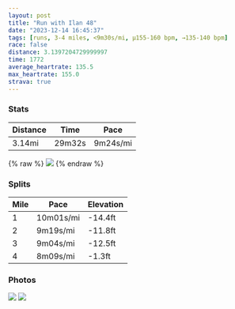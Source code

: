 ```yaml
---
layout: post
title: "Run with Ilan 48"
date: "2023-12-14 16:45:37"
tags: [runs, 3-4 miles, <9m30s/mi, μ155-160 bpm, →135-140 bpm]
race: false
distance: 3.1397204729999997
time: 1772
average_heartrate: 135.5
max_heartrate: 155.0
strava: true
---
```


### Stats

| Distance | Time | Pace |
|----------|------|------|
|3.14mi|29m32s|9m24s/mi|

{% raw %}
<img src='https://maps.googleapis.com/maps/api/staticmap?maptype=roadmap&path=enc:kmwwFlvsbMFFd@DNFBHCZFRHbA@^DVDFCIt@^JJF`@Ep@Kt@e@lA?JOXA\GVIv@J\@n@\@E?CAB?FPtAr@f@Nn@FHFEf@e@bAKt@EHSv@i@lAa@bBO`@Gn@Il@Dh@JPb@HTNXZq@g@[MOPSh@CRDFx@f@JHt@^^Tf@^PX|@l@vAt@n@^b@Px@h@\PNLb@PF?b@LVn@\X^Jf@FPLbB^VB`@NhBh@~@\z@NzBEH@fA?j@H~@f@`@RJCX_@b@W`@Aj@LF?Em@Bs@DMTa@f@Qj@Md@Qf@_@^@hAJPd@ZEj@WnAAHE`@DJNBPTd@h@CHC`@_@LQf@UrAv@dA|@Xh@Z|@RLEACHfBa@n@]^?NQHCh@NfA`Br@`@jAVdBVVE?CEC]Fi@?q@GcCg@mAOi@o@]e@m@m@i@Om@D[l@]FSHCZC@WAoA]Yk@][ES_@[IKu@[q@Qc@SoB_@OH_@BGFWHm@QY@UEa@Q[EYGUQWCYd@IRUfAMlCCT_A@UD_@R[XODO?c@Ye@Qe@IyAGaCDUC_Cm@uBu@U?WOi@KMA{@YsAk@s@_Ag@OmBeAeCoBqAq@qBkAaEkCa@O}@q@s@k@h@PPLTXfBdA&key=AIzaSyC1MId7bFpkLXNAaYhBSTb8jLyiSqzbDtM&size=800x800&markers=color:yellow|label:S|40.7575,-73.99799&markers=color:green|label:F|40.75716000000006,-74.00525999999995'>
{% endraw %}

### Splits

| Mile | Pace | Elevation |
|------|------|-----------|
|1|10m01s/mi|-14.4ft|
|2|9m19s/mi|-11.8ft|
|3|9m04s/mi|-12.5ft|
|4|8m09s/mi|-1.3ft|

### Photos
<img src='https://dgtzuqphqg23d.cloudfront.net/osIsN4rBYuJxSsRcyc66oNfB_DjFu-Laiml6UOVGfS0-576x768.jpg'>

<img src='https://dgtzuqphqg23d.cloudfront.net/JcmNmD2Oeucir1EDlfZIqZd5wsyM6IQWrhmxwe_LvqU-576x768.jpg'>
